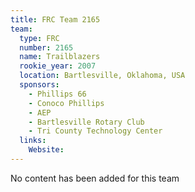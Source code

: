 ```yaml
---
title: FRC Team 2165
team:
  type: FRC
  number: 2165
  name: Trailblazers
  rookie_year: 2007
  location: Bartlesville, Oklahoma, USA
  sponsors:
    - Phillips 66
    - Conoco Phillips
    - AEP
    - Bartlesville Rotary Club
    - Tri County Technology Center
  links:
    Website: 
---
```

No content has been added for this team